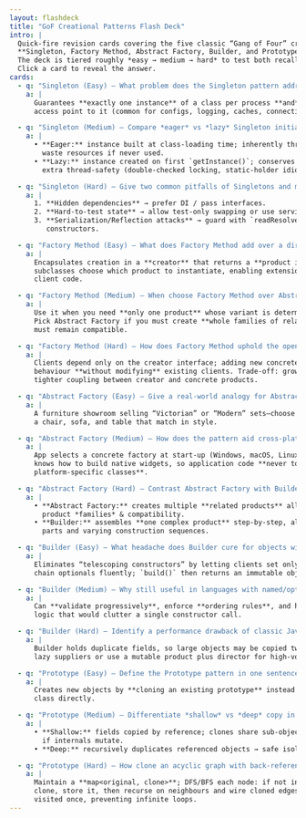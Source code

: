 ```yaml
---
layout: flashdeck
title: "GoF Creational Patterns Flash Deck"
intro: |
  Quick-fire revision cards covering the five classic “Gang of Four” creational patterns—
  **Singleton, Factory Method, Abstract Factory, Builder, and Prototype**.
  The deck is tiered roughly *easy → medium → hard* to test both recall and deeper insight.
  Click a card to reveal the answer.
cards:
  - q: "Singleton (Easy) – What problem does the Singleton pattern address?"
    a: |
      Guarantees **exactly one instance** of a class per process **and** provides a global
      access point to it (common for configs, logging, caches, connection pools).

  - q: "Singleton (Medium) – Compare *eager* vs *lazy* Singleton initialization."
    a: |
      • **Eager:** instance built at class-loading time; inherently thread-safe but may
        waste resources if never used.  
      • **Lazy:** instance created on first `getInstance()`; conserves memory but needs
        extra thread-safety (double-checked locking, static-holder idiom).

  - q: "Singleton (Hard) – Give two common pitfalls of Singletons and mitigations."
    a: |
      1. **Hidden dependencies** → prefer DI / pass interfaces.  
      2. **Hard-to-test state** → allow test-only swapping or use service locators.  
      3. **Serialization/Reflection attacks** → guard with `readResolve()` and private
         constructors.

  - q: "Factory Method (Easy) – What does Factory Method add over a direct `new` call?"
    a: |
      Encapsulates creation in a **creator** that returns a **product interface**; concrete
      subclasses choose which product to instantiate, enabling extension without changing
      client code.

  - q: "Factory Method (Medium) – When choose Factory Method over Abstract Factory?"
    a: |
      Use it when you need **only one product** whose variant is determined by subclasses.
      Pick Abstract Factory if you must create **whole families of related products** that
      must remain compatible.

  - q: "Factory Method (Hard) – How does Factory Method uphold the open–closed principle?"
    a: |
      Clients depend only on the creator interface; adding new concrete products extends
      behaviour **without modifying** existing clients. Trade-off: growth of subclasses and
      tighter coupling between creator and concrete products.

  - q: "Abstract Factory (Easy) – Give a real-world analogy for Abstract Factory."
    a: |
      A furniture showroom selling “Victorian” or “Modern” sets—choose one factory to get
      a chair, sofa, and table that match in style.

  - q: "Abstract Factory (Medium) – How does the pattern aid cross-platform UI toolkits?"
    a: |
      App selects a concrete factory at start-up (Windows, macOS, Linux); each factory
      knows how to build native widgets, so application code **never touches
      platform-specific classes**.

  - q: "Abstract Factory (Hard) – Contrast Abstract Factory with Builder."
    a: |
      • **Abstract Factory:** creates multiple **related products** all at once; focuses on
        product *families* & compatibility.  
      • **Builder:** assembles **one complex product** step-by-step, allowing optional
        parts and varying construction sequences.

  - q: "Builder (Easy) – What headache does Builder cure for objects with many parameters?"
    a: |
      Eliminates “telescoping constructors” by letting clients set only needed fields and
      chain optionals fluently; `build()` then returns an immutable object.

  - q: "Builder (Medium) – Why still useful in languages with named/optional params?"
    a: |
      Can **validate progressively**, enforce **ordering rules**, and hide complex default
      logic that would clutter a single constructor call.

  - q: "Builder (Hard) – Identify a performance drawback of classic Java Builders."
    a: |
      Builder holds duplicate fields, so large objects may be copied twice. Mitigate with
      lazy suppliers or use a mutable product plus director for high-volume cases.

  - q: "Prototype (Easy) – Define the Prototype pattern in one sentence."
    a: |
      Creates new objects by **cloning an existing prototype** instead of instantiating a
      class directly.

  - q: "Prototype (Medium) – Differentiate *shallow* vs *deep* copy in Prototype."
    a: |
      • **Shallow:** fields copied by reference; clones share sub-objects → fast but risky
        if internals mutate.  
      • **Deep:** recursively duplicates referenced objects → safe isolation, higher cost.

  - q: "Prototype (Hard) – How clone an acyclic graph with back-references safely?"
    a: |
      Maintain a **map<original, clone>**; DFS/BFS each node: if not in map, create a stub
      clone, store it, then recurse on neighbours and wire cloned edges—each original
      visited once, preventing infinite loops.
---
```

